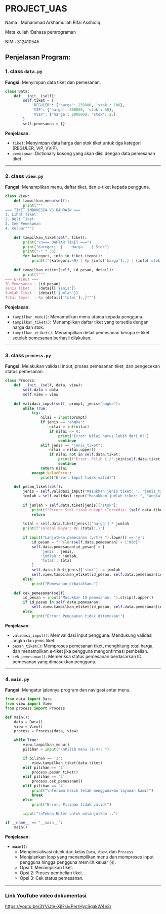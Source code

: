 # PROJECT_UAS
Nama : Muhammad Arkhamullah Rifai Asshidiq

Mata kuliah :Bahasa pemrograman

NIM : 312410545




## **Penjelasan Program**:


### **1. class `data.py`**  
**Fungsi:** Menyimpan data tiket dan pemesanan.  

```python
class Data:
    def __init__(self):
        self.tiket = {
            'REGULER': {'harga': 250000, 'stok': 100},
            'VIP': {'harga': 500000, 'stok': 50},
            'VVIP': {'harga': 1000000, 'stok': 25}
        }
        self.pemesanan = {}
```

**Penjelasan:**  
- `tiket`: Menyimpan data harga dan stok tiket untuk tiga kategori (REGULER, VIP, VVIP).  
- `pemesanan`: Dictionary kosong yang akan diisi dengan data pemesanan tiket.  

---

### **2.  class `view.py`**  
**Fungsi:** Menampilkan menu, daftar tiket, dan e-tiket kepada pengguna.  

```python
class View:
    def tampilkan_menu(self):
        print("""
=== TIKET INDONESIA VS BAHRAIN ===
1. Lihat Tiket
2. Beli Tiket
3. Cek Pemesanan
4. Keluar""")
    
    def tampilkan_tiket(self, tiket):
        print("\n=== DAFTAR TIKET ===")
        print("Kategori  |    Harga    | Stok")
        print("-" * 35)
        for kategori, info in tiket.items():
            print(f"{kategori:<9} | Rp {info['harga']:,} | {info['stok']}")
    
    def tampilkan_etiket(self, id_pesan, detail):
        print(f"""
=== E-TIKET ===
ID Pemesanan : {id_pesan}
Jenis Tiket  : {detail['jenis']}
Jumlah Tiket : {detail['jumlah']}
Total Bayar  : Rp {detail['total']:,}""")
```

**Penjelasan:**  
- `tampilkan_menu()`: Menampilkan menu utama kepada pengguna.  
- `tampilkan_tiket()`: Menampilkan daftar tiket yang tersedia dengan harga dan stok.  
- `tampilkan_etiket()`: Menampilkan detail pemesanan berupa e-tiket setelah pemesanan berhasil dilakukan.  

---

### **3.  class `process.py`**  
**Fungsi:** Melakukan validasi input, proses pemesanan tiket, dan pengecekan status pemesanan.  

```python
class Process:
    def __init__(self, data, view):
        self.data = data
        self.view = view
    
    def validasi_input(self, prompt, jenis="angka"):
        while True:
            try:
                nilai = input(prompt)
                if jenis == "angka":
                    nilai = int(nilai)
                    if nilai <= 0:
                        print("Error: Nilai harus lebih dari 0!")
                        continue
                elif jenis == "jenis_tiket":
                    nilai = nilai.upper()
                    if nilai not in self.data.tiket:
                        print(f"Error: Pilih {'/'.join(self.data.tiket.keys())}!")
                        continue
                return nilai
            except ValueError:
                print("Error: Input tidak valid!")
    
    def pesan_tiket(self):
        jenis = self.validasi_input("Masukkan jenis tiket: ", "jenis_tiket")
        jumlah = self.validasi_input("Masukkan jumlah tiket: ", "angka")
        
        if jumlah > self.data.tiket[jenis]['stok']:
            print(f"Error: Stok tidak cukup! (Tersedia: {self.data.tiket[jenis]['stok']})")
            return
            
        total = self.data.tiket[jenis]['harga'] * jumlah
        print(f"\nTotal Bayar: Rp {total:,}")
        
        if input("Lanjutkan pemesanan (y/t)? ").lower() == 'y':
            id_pesan = f"P{len(self.data.pemesanan) + 1:03d}"
            self.data.pemesanan[id_pesan] = {
                'jenis': jenis,
                'jumlah': jumlah,
                'total': total
            }
            self.data.tiket[jenis]['stok'] -= jumlah
            self.view.tampilkan_etiket(id_pesan, self.data.pemesanan[id_pesan])
        else:
            print("Pemesanan dibatalkan.")
    
    def cek_pemesanan(self):
        id_pesan = input("Masukkan ID pemesanan: ").strip().upper()
        if id_pesan in self.data.pemesanan:
            self.view.tampilkan_etiket(id_pesan, self.data.pemesanan[id_pesan])
        else:
            print("Error: Pemesanan tidak ditemukan!")
```

**Penjelasan:**  
- `validasi_input()`: Memvalidasi input pengguna. Mendukung validasi angka dan jenis tiket.  
- `pesan_tiket()`: Memproses pemesanan tiket, menghitung total harga, dan menampilkan e-tiket jika pengguna mengonfirmasi pembelian.  
- `cek_pemesanan()`: Memeriksa status pemesanan berdasarkan ID pemesanan yang dimasukkan pengguna.  

---

### **4. `main.py`**  
**Fungsi:** Mengatur jalannya program dan navigasi antar menu.  

```python
from data import Data
from view import View
from process import Process

def main():
    data = Data()
    view = View()
    process = Process(data, view)

    while True:
        view.tampilkan_menu()
        pilihan = input("\nPilih menu (1-4): ")

        if pilihan == '1':
            view.tampilkan_tiket(data.tiket)
        elif pilihan == '2':
            process.pesan_tiket()
        elif pilihan == '3':
            process.cek_pemesanan()
        elif pilihan == '4':
            print("\nTerima kasih telah menggunakan layanan kami!")
            break
        else:
            print("Error: Pilihan tidak valid!")
            
        input("\nTekan Enter untuk melanjutkan...")

if __name__ == "__main__":
    main()
```

**Penjelasan:**  
- **`main()`**:  
  - Menginisialisasi objek dari kelas `Data`, `View`, dan `Process`.  
  - Menjalankan loop yang menampilkan menu dan memproses input pengguna hingga pengguna memilih keluar (`4`).  
  - Opsi 1: Menampilkan tiket.  
  - Opsi 2: Proses pembelian tiket.  
  - Opsi 3: Cek status pemesanan.  

---

### **Link YouTube video dokumentasi** 
https://youtu.be/3YViJte-XjI?si=PerrHycSgakW4e3r

